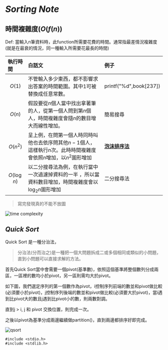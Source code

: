 # $Sorting$ $Note$ 
## 時間複雜度($O(f(n)$)
Def: 當輸入n筆資料時，此function所需要花費的時間。通常指最差情況複雜度(就是在最衰的情況，同一種輸入所需要花最長的時間)

| 執行時間 | 白話文 |例子|
|:------ |:------- |:---------|
| $$O(1)$$   | 不管輸入多少東西，都不影響求出答案的時間範圍。其中$1$可被替換成任意常數。 |printf("%d",book[237])
| $$O(n)$$  | 假設要從$n$個人當中找出拿著筆的人，從第一個人問到第$n$個人，時間複雜度會隨$n$的數目增大而線性增加。 |簡易搜尋|
| $$O(n^2)$$  | 呈上例，在問第一個人時同時叫他也去依序問其他$n-1$個人，這樣執行$n$次。此時時間複雜度會依照$n$增加，以$n^2$圖形增加|**[泡沫排序法](https://hackmd.io/@VSCwqJYJSXeRPkfDpYnbnQ/Sy79MIyju#%E6%B0%A3%E6%B3%A1%E6%8E%92%E5%BA%8F%E6%B3%95Bubble-Sort)**|
| $$O(\log n)$$  |以二分搜尋法為例，在執行當中一次過濾掉資料的一半 ，所以當資料數目增加，時間複雜度會以$\log_2n$圖形增加|二分搜尋法

>寫完發現真的不能不放圖

![time complexity](https://ithelp.ithome.com.tw/upload/images/20181020/20112011LzUSOSLEC0.png)

## $Quick$ $Sort$
Quick Sort 是一種分治法，
>分治法(分而治之)是一種把一個大問題拆成二或多個相同或類似的小問題，直到小問題可以直接求解的方法。

首先Quick Sort當中會需要一個pivot(基準數)，依照這個基準將整個數列分成兩區，一區裡的數均小於pivot，另一區則需均大於pivot。

如下圖，我們選定序列的第一個數作為pivot，i控制序列前端的數並和pivot做比較(必須要小於pivot)，j控制序列後端的數並和pivot做比較(必須要大於pivot)，當i遇到比pivot大的數且j遇到比pivot小的數，則兩數對調。

直到j > i, j 和 pivot 交換位置，則完成一次。

之後以pivot為基準分成兩邊繼續做partition()，直到兩邊都排序好即完成。

![qsort](https://lh3.googleusercontent.com/pw/ACtC-3ffMGXxda36cmTyM8zDCbAvFPaEFdN9YWtdzeVPdhyPebpavRSESWBd6womQ3dDs4B3xumPOwVph7iOq-LqxgWt5063aVKVbtahOPQfV4dU1_-LmzHy2ZSeSfrnBeNYTMyGeixnrEB1N-gInTThj8WJ=w480-h288-no?authuser=0)

```c=
#include <stdio.h>
#include <stdlib.h>

```
